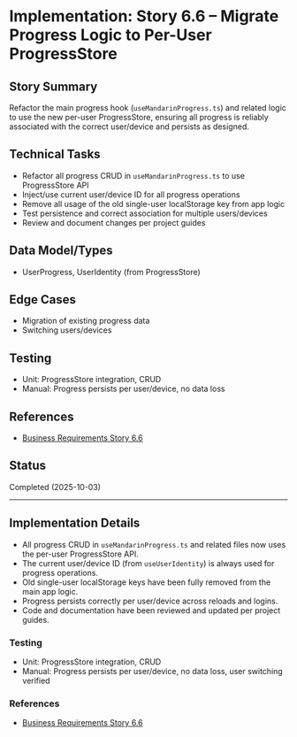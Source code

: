 # Implementation: Story 6.6 – Migrate Progress Logic to Per-User ProgressStore

## Story Summary

Refactor the main progress hook (`useMandarinProgress.ts`) and related logic to use the new per-user ProgressStore, ensuring all progress is reliably associated with the correct user/device and persists as designed.

## Technical Tasks

- Refactor all progress CRUD in `useMandarinProgress.ts` to use ProgressStore API
- Inject/use current user/device ID for all progress operations
- Remove all usage of the old single-user localStorage key from app logic
- Test persistence and correct association for multiple users/devices
- Review and document changes per project guides

## Data Model/Types

- UserProgress, UserIdentity (from ProgressStore)

## Edge Cases

- Migration of existing progress data
- Switching users/devices

## Testing

- Unit: ProgressStore integration, CRUD
- Manual: Progress persists per user/device, no data loss

## References

- [Business Requirements Story 6.6](../../business-requirements/epic-6-multi-user-progress-architecture/story-6-6-migrate-progress-hook-to-per-user-store.md)

## Status

Completed (2025-10-03)

---

## Implementation Details

- All progress CRUD in `useMandarinProgress.ts` and related files now uses the per-user ProgressStore API.
- The current user/device ID (from `useUserIdentity`) is always used for progress operations.
- Old single-user localStorage keys have been fully removed from the main app logic.
- Progress persists correctly per user/device across reloads and logins.
- Code and documentation have been reviewed and updated per project guides.

### Testing

- Unit: ProgressStore integration, CRUD
- Manual: Progress persists per user/device, no data loss, user switching verified

### References

- [Business Requirements Story 6.6](../../business-requirements/epic-6-multi-user-progress-architecture/story-6-6-migrate-progress-hook-to-per-user-store.md)
